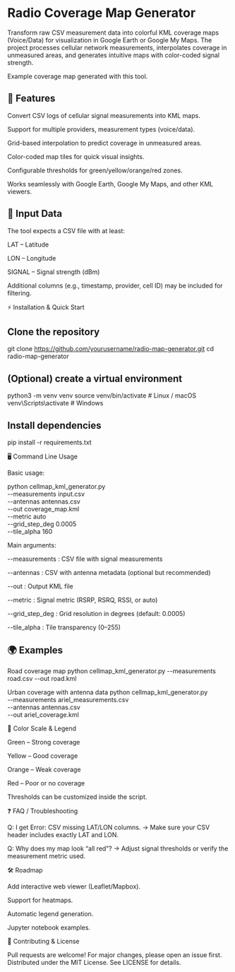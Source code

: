 # Radio Coverage Map Generator

Transform raw CSV measurement data into colorful KML coverage maps (Voice/Data) for visualization in Google Earth or Google My Maps.
The project processes cellular network measurements, interpolates coverage in unmeasured areas, and generates intuitive maps with color-coded signal strength.


Example coverage map generated with this tool.




## 🚀 Features

Convert CSV logs of cellular signal measurements into KML maps.

Support for multiple providers, measurement types (voice/data).

Grid-based interpolation to predict coverage in unmeasured areas.

Color-coded map tiles for quick visual insights.

Configurable thresholds for green/yellow/orange/red zones.

Works seamlessly with Google Earth, Google My Maps, and other KML viewers.

## 📂 Input Data

The tool expects a CSV file with at least:

LAT – Latitude

LON – Longitude

SIGNAL – Signal strength (dBm)

Additional columns (e.g., timestamp, provider, cell ID) may be included for filtering.

⚡ Installation & Quick Start
## Clone the repository
git clone https://github.com/yourusername/radio-map-generator.git
cd radio-map-generator

## (Optional) create a virtual environment
python3 -m venv venv
source venv/bin/activate   # Linux / macOS
venv\Scripts\activate      # Windows

## Install dependencies
pip install -r requirements.txt

🖥 Command Line Usage

Basic usage:

python cellmap_kml_generator.py \
  --measurements input.csv \
  --antennas antennas.csv \
  --out coverage_map.kml \
  --metric auto \
  --grid_step_deg 0.0005 \
  --tile_alpha 160


Main arguments:

--measurements : CSV file with signal measurements

--antennas : CSV with antenna metadata (optional but recommended)

--out : Output KML file

--metric : Signal metric (RSRP, RSRQ, RSSI, or auto)

--grid_step_deg : Grid resolution in degrees (default: 0.0005)

--tile_alpha : Tile transparency (0–255)

## 🌍 Examples
Road coverage map
python cellmap_kml_generator.py --measurements road.csv --out road.kml

Urban coverage with antenna data
python cellmap_kml_generator.py \
  --measurements ariel_measurements.csv \
  --antennas antennas.csv \
  --out ariel_coverage.kml

🎨 Color Scale & Legend

Green – Strong coverage

Yellow – Good coverage

Orange – Weak coverage

Red – Poor or no coverage

Thresholds can be customized inside the script.

❓ FAQ / Troubleshooting

Q: I get Error: CSV missing LAT/LON columns.
→ Make sure your CSV header includes exactly LAT and LON.

Q: Why does my map look “all red”?
→ Adjust signal thresholds or verify the measurement metric used.

🛠 Roadmap

 Add interactive web viewer (Leaflet/Mapbox).

 Support for heatmaps.

 Automatic legend generation.

 Jupyter notebook examples.

🤝 Contributing & License

Pull requests are welcome! For major changes, please open an issue first.
Distributed under the MIT License. See LICENSE for details.
